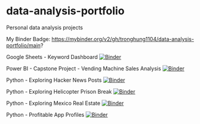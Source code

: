 # data-analysis-portfolio
Personal data analysis projects

My Binder Badge: https://mybinder.org/v2/gh/tronghung1104/data-analysis-portfolio/main?

Google Sheets - Keyword Dashboard [![Binder](https://mybinder.org/badge_logo.svg)](https://mybinder.org/v2/gh/tronghung1104/data-analysis-portfolio/47aae12d28382a72a0552633ba08e8aa8bfae22b?filepath=Google%20Sheet%20-%20Keyword%20Report%2Fkeyword_dashboard.ipynb)

Power BI - Capstone Project - Vending Machine Sales Analysis [![Binder](https://mybinder.org/badge_logo.svg)](https://mybinder.org/v2/gh/tronghung1104/data-analysis-portfolio/47aae12d28382a72a0552633ba08e8aa8bfae22b?filepath=Power%20BI%20-%20Capstone%20Project%20-%20Vending%20Machine%20Sales%2Fvending_machine_sales_analysis.ipynb)

Python - Exploring Hacker News Posts  [![Binder](https://mybinder.org/badge_logo.svg)](https://mybinder.org/v2/gh/tronghung1104/data-analysis-portfolio/47aae12d28382a72a0552633ba08e8aa8bfae22b?filepath=Python%20-%20Exploring%20Hacker%20News%20Posts%2Fexploring_hacker_news_posts.ipynb)

Python - Exploring Helicopter Prison Break [![Binder](https://mybinder.org/badge_logo.svg)](https://mybinder.org/v2/gh/tronghung1104/data-analysis-portfolio/47aae12d28382a72a0552633ba08e8aa8bfae22b?filepath=Python%20-%20Exploring%20Helicopter%20Prison%20Break%2Fexploring_helicopter_prison_break.ipynb)

Python - Exploring Mexico Real Estate [![Binder](https://mybinder.org/badge_logo.svg)](https://mybinder.org/v2/gh/tronghung1104/data-analysis-portfolio/47aae12d28382a72a0552633ba08e8aa8bfae22b?filepath=Python%20-%20Exploring%20Mexico%20Real%20Estate%2Fexploring_mexico_real_estate.ipynb)

Python - Profitable App Profiles [![Binder](https://mybinder.org/badge_logo.svg)](https://mybinder.org/v2/gh/tronghung1104/data-analysis-portfolio/47aae12d28382a72a0552633ba08e8aa8bfae22b?filepath=Python%20-%20Profitable%20App%20Profiles%20for%20the%20App%20Store%20and%20Google%20Play%20Markets%2Fanalyzing_mobile_app_data.ipynb)
